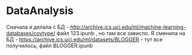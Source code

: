 # DataAnalysis
Сначала я делала с БД - http://archive.ics.uci.edu/ml/machine-learning-databases/covtype/   файл 123.ipunb , но там все зависло.
Я сменила на БД - https://archive.ics.uci.edu/ml/datasets/BLOGGER - тут все получилось, файл BLOGGER.ipunb
